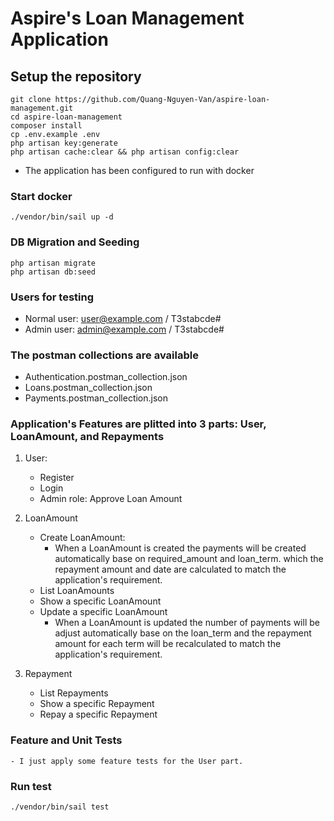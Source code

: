# Aspire's Loan Management Application

## Setup the repository

```
git clone https://github.com/Quang-Nguyen-Van/aspire-loan-management.git
cd aspire-loan-management
composer install
cp .env.example .env
php artisan key:generate
php artisan cache:clear && php artisan config:clear
```

- The application has been configured to run with docker

### Start docker
```
./vendor/bin/sail up -d
```

### DB Migration and Seeding
```
php artisan migrate
php artisan db:seed
```
### Users for testing
- Normal user: user@example.com / T3stabcde#
- Admin user: admin@example.com / T3stabcde#


### The postman collections are available 
- Authentication.postman_collection.json
- Loans.postman_collection.json
- Payments.postman_collection.json


### Application's Features are plitted into 3 parts: User, LoanAmount, and Repayments
1. User:
    - Register
    - Login
    - Admin role: Approve Loan Amount

2. LoanAmount
    - Create LoanAmount:
        - When a LoanAmount is created the payments will be created automatically base on required_amount and loan_term. which the repayment amount and date are calculated to match the application's requirement.
    - List LoanAmounts
    - Show a specific LoanAmount
    - Update a specific LoanAmount
        - When a LoanAmount is updated the number of payments will be adjust automatically base on the loan_term and the repayment amount for each term will be recalculated to match the application's requirement.

3. Repayment
    - List Repayments
    - Show a specific Repayment
    - Repay a specific Repayment

### Feature and Unit Tests
    - I just apply some feature tests for the User part.
    
### Run test
    
```
./vendor/bin/sail test
```


